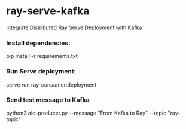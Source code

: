 # ray-serve-kafka
Integrate Distributed Ray Serve Deployment with Kafka 

### Install dependencies:
pip install -r requirements.txt

### Run Serve deployment:
serve run ray-consumer:deployment

### Send test message to Kafka
python3 aio-producer.py --message "From Kafka to Ray" --topic "ray-topic"
